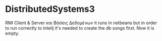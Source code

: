 # DistributedSystems3
RMI Client &amp; Server και Βάσεις Δεδομένων
it runs in netbeans but in order to run correctly to intelij it's needed to create 
the db songs first. Now it is empty.

